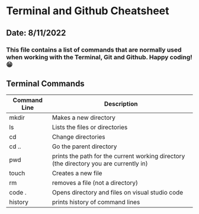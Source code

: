 # Terminal and Github Cheatsheet
## Date: 8/11/2022
### This file contains a list of commands that are normally used when working with the Terminal, Git and Github. Happy coding! :grin:



## **Terminal Commands**
| Command Line |Description|
|--------------|-----------|
|mkdir         | Makes a new directory|
|ls            | Lists the files or directories|
|cd            | Change directories|
|cd ..         |Go the parent directory|
|pwd           |prints the path for the current working directory (the directory you are currently in)|
|touch         |Creates a new file|
|rm            |removes a file (not a directory)|
|code .        |Opens directory and files on visual studio code| 
|history       |prints history of command lines|

